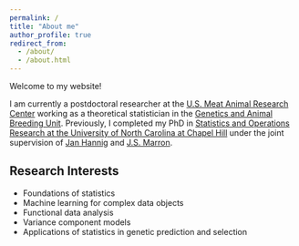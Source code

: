 ```yaml
---
permalink: /
title: "About me"
author_profile: true
redirect_from: 
  - /about/
  - /about.html
---
```

Welcome to my website! 

I am currently a postdoctoral researcher at the [U.S. Meat Animal Research Center](https://www.ars.usda.gov/plains-area/clay-center-ne/marc/) working as a theoretical statistician in the [Genetics and Animal Breeding Unit](https://www.ars.usda.gov/plains-area/clay-center-ne/marc/gabru/). Previously, I completed my PhD in [Statistics and Operations Research at the University of North Carolina at Chapel Hill](https://stor.unc.edu/) under the joint supervision of [Jan Hannig](https://hannig.cloudapps.unc.edu/) and [J.S. Marron](https://marron.web.unc.edu/).

## Research Interests
- Foundations of statistics
- Machine learning for complex data objects
- Functional data analysis
- Variance component models
- Applications of statistics in genetic prediction and selection

